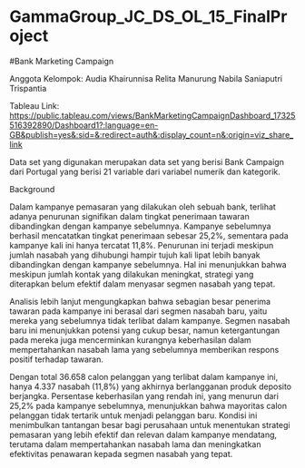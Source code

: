 # GammaGroup_JC_DS_OL_15_FinalProject

#Bank Marketing Campaign

Anggota Kelompok:
Audia Khairunnisa
Relita Manurung
Nabila Saniaputri Trispantia

Tableau Link: https://public.tableau.com/views/BankMarketingCampaignDashboard_17325516392890/Dashboard1?:language=en-GB&publish=yes&:sid=&:redirect=auth&:display_count=n&:origin=viz_share_link

Data set yang digunakan merupakan data set yang berisi Bank Campaign dari Portugal yang berisi 21 variable dari variabel numerik dan kategorik.

Background

Dalam kampanye pemasaran yang dilakukan oleh sebuah bank, terlihat adanya penurunan signifikan dalam tingkat penerimaan tawaran dibandingkan dengan kampanye sebelumnya. Kampanye sebelumnya berhasil mencatatkan tingkat penerimaan sebesar 25,2%, sementara pada kampanye kali ini hanya tercatat 11,8%. Penurunan ini terjadi meskipun jumlah nasabah yang dihubungi hampir tujuh kali lipat lebih banyak dibandingkan dengan kampanye sebelumnya. Hal ini menunjukkan bahwa meskipun jumlah kontak yang dilakukan meningkat, strategi yang diterapkan belum efektif dalam menyasar segmen nasabah yang tepat.

Analisis lebih lanjut mengungkapkan bahwa sebagian besar penerima tawaran pada kampanye ini berasal dari segmen nasabah baru, yaitu mereka yang sebelumnya tidak terlibat dalam kampanye. Segmen nasabah baru ini menunjukkan potensi yang cukup besar, namun ketergantungan pada mereka juga mencerminkan kurangnya keberhasilan dalam mempertahankan nasabah lama yang sebelumnya memberikan respons positif terhadap tawaran.

Dengan total 36.658 calon pelanggan yang terlibat dalam kampanye ini, hanya 4.337 nasabah (11,8%) yang akhirnya berlangganan produk deposito berjangka. Persentase keberhasilan yang rendah ini, yang menurun dari 25,2% pada kampanye sebelumnya, menunjukkan bahwa mayoritas calon pelanggan tidak tertarik untuk menjadi pelanggan baru. Kondisi ini menimbulkan tantangan besar bagi perusahaan untuk menentukan strategi pemasaran yang lebih efektif dan relevan dalam kampanye mendatang, terutama dalam mempertahankan nasabah lama dan meningkatkan efektivitas penawaran kepada segmen nasabah yang tepat.
